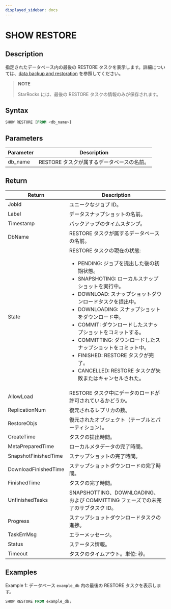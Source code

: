 ```yaml
---
displayed_sidebar: docs
---
```


# SHOW RESTORE

## Description

指定されたデータベース内の最後の RESTORE タスクを表示します。詳細については、[data backup and restoration](../../../administration/management/Backup_and_restore.md) を参照してください。

> **NOTE**
>
> StarRocks には、最後の RESTORE タスクの情報のみが保存されます。

## Syntax

```SQL
SHOW RESTORE [FROM <db_name>]
```

## Parameters

| **Parameter** | **Description**                                        |
| ------------- | ------------------------------------------------------ |
| db_name       | RESTORE タスクが属するデータベースの名前。             |

## Return

| **Return**           | **Description**                                              |
| -------------------- | ------------------------------------------------------------ |
| JobId                | ユニークなジョブ ID。                                        |
| Label                | データスナップショットの名前。                               |
| Timestamp            | バックアップのタイムスタンプ。                               |
| DbName               | RESTORE タスクが属するデータベースの名前。                   |
| State                | RESTORE タスクの現在の状態:<ul><li>PENDING: ジョブを提出した後の初期状態。</li><li>SNAPSHOTING: ローカルスナップショットを実行中。</li><li>DOWNLOAD: スナップショットダウンロードタスクを提出中。</li><li>DOWNLOADING: スナップショットをダウンロード中。</li><li>COMMIT: ダウンロードしたスナップショットをコミットする。</li><li>COMMITTING: ダウンロードしたスナップショットをコミット中。</li><li>FINISHED: RESTORE タスクが完了。</li><li>CANCELLED: RESTORE タスクが失敗またはキャンセルされた。</li></ul> |
| AllowLoad            | RESTORE タスク中にデータのロードが許可されているかどうか。   |
| ReplicationNum       | 復元されるレプリカの数。                                    |
| RestoreObjs          | 復元されたオブジェクト（テーブルとパーティション）。        |
| CreateTime           | タスクの提出時間。                                           |
| MetaPreparedTime     | ローカルメタデータの完了時間。                               |
| SnapshotFinishedTime | スナップショットの完了時間。                                 |
| DownloadFinishedTime | スナップショットダウンロードの完了時間。                     |
| FinishedTime         | タスクの完了時間。                                           |
| UnfinishedTasks      | SNAPSHOTTING、DOWNLOADING、および COMMITTING フェーズでの未完了のサブタスク ID。 |
| Progress             | スナップショットダウンロードタスクの進捗。                   |
| TaskErrMsg           | エラーメッセージ。                                           |
| Status               | ステータス情報。                                             |
| Timeout              | タスクのタイムアウト。単位: 秒。                             |

## Examples

Example 1: データベース `example_db` 内の最後の RESTORE タスクを表示します。

```SQL
SHOW RESTORE FROM example_db;
```